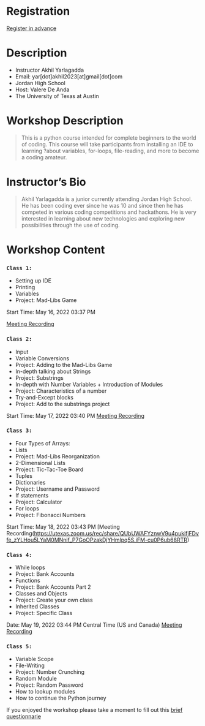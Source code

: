 # Registration

[Register in advance](https://utexas.zoom.us/meeting/register/tJIrcOquqDgiGdZX9o4UFf8Vkv_IwndSNRvS)


# Description

- Instructor Akhil Yarlagadda
- Email: yar[dot]akhil2023[at]gmail[dot]com
- Jordan High School
- Host: Valere De Anda 
- The University of Texas at Austin 

# Workshop Description
> This is a python course intended for complete beginners to the world of coding. This course will take participants from installing an IDE to learning ?about variables, for-loops, file-reading, and more to become a coding amateur.

# Instructor’s Bio
> Akhil Yarlagadda is a junior currently attending Jordan High School. He has been coding ever since he was 10 and since then he has competed in various coding competitions and hackathons. He is very interested in learning about new technologies and exploring new possibilities through the use of coding.

# Workshop Content 

### `Class 1:`

- Setting up IDE
- Printing
- Variables
- Project: Mad-Libs Game

Start Time: May 16, 2022 03:37 PM

[Meeting Recording](https://utexas.zoom.us/rec/share/OydLO1fYSNwdARb4gqag1pqNf6u93vaQKWWeBMJaSjRtm_fgG_-NcmKDA4JBMKAz.1wBA3MgHf6Le5d1Z)

### `Class 2:`

- Input
- Variable Conversions
- Project: Adding to the Mad-Libs Game
- In-depth talking about Strings
- Project: Substrings
- In-depth with Number Variables + Introduction of Modules
- Project: Characteristics of a number
- Try-and-Except blocks
- Project: Add to the substrings project

Start Time: May 17, 2022 03:40 PM
[Meeting Recording](https://utexas.zoom.us/rec/share/TwCXYAkq1eqB7AJYBC6il7S2-TeAcISAug_XRgAD9OPJcy1v5LXyvGz2kSuZhYVJ.yGuuOnd5Ut7QIXAR)

### `Class 3:`

- Four Types of Arrays:
- Lists
- Project: Mad-Libs Reorganization
- 2-Dimensional Lists
- Project: Tic-Tac-Toe Board
- Tuples
- Dictionaries
- Project: Username and Password
- If statements
- Project: Calculator
- For loops
- Project: Fibonacci Numbers


Start Time: May 18, 2022 03:43 PM
[Meeting Recording(https://utexas.zoom.us/rec/share/QUbUWAFYznwV9u4pukifjFDvfe_zYLHou5LYaM0MNnif_P7GoOPzakDjYHmlpq5S.iFM-cu0P6ub68RTR)

### `Class 4:`

- While loops
- Project: Bank Accounts
- Functions
- Project: Bank Accounts Part 2
- Classes and Objects
- Project: Create your own class
- Inherited Classes
- Project: Specific Class

Date: May 19, 2022 03:44 PM Central Time (US and Canada)
[Meeting Recording](https://utexas.zoom.us/rec/share/OS41ggQ1-zysYAHWagcf6qoc3PQTZ3vKkOOFTdQUbWJ7tmKUkXuQSOb0YXW_PLs.k7WN-Tw4pfLWD-Sd)


### `Class 5:`

- Variable Scope
- File-Writing
- Project: Number Crunching
- Random Module
- Project: Random Password
- How to lookup modules
- How to continue the Python journey

If you enjoyed the workshop please take a moment to fill out this [brief questionnarie](https://docs.google.com/forms/d/1C9aj3FoRJOB1eHBSb3M6lhfP7IRi-sB47GNPEnh8P8g/edit?ts=62855f8b)
